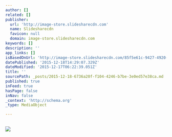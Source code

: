 ```yaml
---
author: []
related: []
publisher:
  url: 'http://image-store.slidesharecdn.com'
  name: Slidesharecdn
  favicon: null
  domain: image-store.slidesharecdn.com
keywords: []
description: ''
app_links: []
isBasedOnUrl: 'http://image-store.slidesharecdn.com/85f5e61c-9427-4920-adf9-821cf823065f-large.jpeg'
datePublished: '2015-12-18T14:29:07.329Z'
dateModified: '2015-12-17T06:22:39.051Z'
title: ''
sourcePath: _posts/2015-12-18-6736a20f-f104-4246-b7be-3e0ed57e38ca.md
published: true
inFeed: true
hasPage: false
inNav: false
_context: 'http://schema.org'
_type: MediaObject

---
```

<article style=""><h1></h1><p></p><img src="http://image-store.slidesharecdn.com/85f5e61c-9427-4920-adf9-821cf823065f-large.jpeg" /></article>